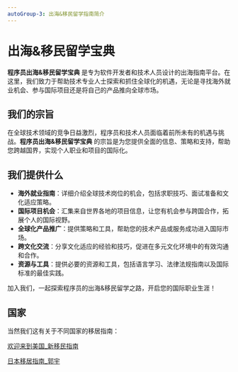 ```yaml
---
autoGroup-3: 出海&移民留学指南简介
---
```


# 出海&移民留学宝典

**程序员出海&移民留学宝典** 是专为软件开发者和技术人员设计的出海指南平台。在这里，我们致力于帮助技术专业人士探索和抓住全球化的机遇，无论是寻找海外就业机会、参与国际项目还是将自己的产品推向全球市场。

## 我们的宗旨

在全球技术领域的竞争日益激烈，程序员和技术人员面临着前所未有的机遇与挑战。**程序员出海&移民留学宝典** 的宗旨是为您提供全面的信息、策略和支持，帮助您跨越国界，实现个人职业和项目的国际化。

## 我们提供什么

- **海外就业指南**：详细介绍全球技术岗位的机会，包括求职技巧、面试准备和文化适应策略。
- **国际项目机会**：汇集来自世界各地的项目信息，让您有机会参与跨国合作，拓展个人的国际视野。
- **全球化产品推广**：提供策略和工具，帮助您的技术产品或服务成功进入国际市场。
- **跨文化交流**：分享文化适应的经验和技巧，促进在多元文化环境中的有效沟通和合作。
- **资源与工具**：提供必要的资源和工具，包括语言学习、法律法规指南以及国际标准的最佳实践。

加入我们，一起探索程序员的出海&移民留学之路，开启您的国际职业生涯！

## 国家

当然我们这有关于不同国家的移居指南：

[欢迎来到美国_新移民指南](https://www.uscis.gov/sites/default/files/document/guides/M-618_cs.pdf)

[日本移居指南_郭宇](https://guoyu.mirror.xyz/bPaDKAcrhJGUbaXu9BWDcdD-F46gBFATTvf_qwZ9Bso)
